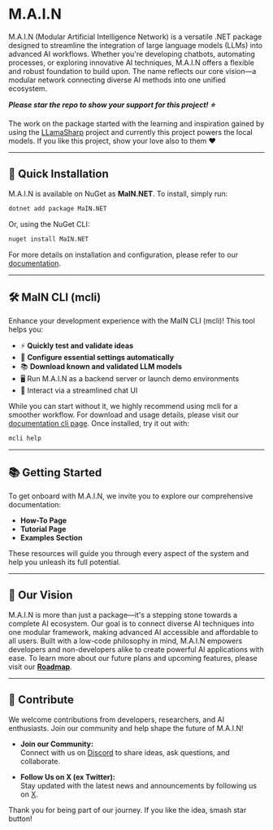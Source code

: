 # M.A.I.N

M.A.I.N (Modular Artificial Intelligence Network) is a versatile .NET package designed to streamline the integration of large language models (LLMs) into advanced AI workflows. Whether you're developing chatbots, automating processes, or exploring innovative AI techniques, M.A.I.N offers a flexible and robust foundation to build upon. The name reflects our core vision—a modular network connecting diverse AI methods into one unified ecosystem.

***Please star the repo to show your support for this project! ⭐️***

The work on the package started with the learning and inspiration gained by using the [LLamaSharp](https://github.com/SciSharp/LLamaSharp) project and currently this project powers the local models. If you like this project, show your love also to them ❤️

---

## 🚀 Quick Installation

M.A.I.N is available on NuGet as **MaIN.NET**. To install, simply run:

```sh
dotnet add package MaIN.NET
```

Or, using the NuGet CLI:

```sh
nuget install MaIN.NET
```

For more details on installation and configuration, please refer to our [documentation](https://maindoc.link/#/doc/overview).

---

## 🛠 MaIN CLI (mcli)

Enhance your development experience with the MaIN CLI (mcli)! This tool helps you:
- ⚡ **Quickly test and validate ideas**
- 🔧 **Configure essential settings automatically**
- 📚 **Download known and validated LLM models**
- 🖥 Run M.A.I.N as a backend server or launch demo environments
- 💬 Interact via a streamlined chat UI

While you can start without it, we highly recommend using mcli for a smoother workflow. For download and usage details, please visit our [documentation cli page](https://maindoc.link/#/doc/cli). Once installed, try it out with:

```sh
mcli help
```

---

## 📚 Getting Started

To get onboard with M.A.I.N, we invite you to explore our comprehensive documentation:
- **How-To Page**
- **Tutorial Page**
- **Examples Section**

These resources will guide you through every aspect of the system and help you unleash its full potential.

---

## 🌟 Our Vision

M.A.I.N is more than just a package—it's a stepping stone towards a complete AI ecosystem. Our goal is to connect diverse AI techniques into one modular framework, making advanced AI accessible and affordable to all users. Built with a low-code philosophy in mind, M.A.I.N empowers developers and non-developers alike to create powerful AI applications with ease. To learn more about our future plans and upcoming features, please visit our **[Roadmap](./Docs/roadmap.md)**.

---

## 🤝 Contribute

We welcome contributions from developers, researchers, and AI enthusiasts. Join our community and help shape the future of M.A.I.N!

- **Join our Community:**  
  Connect with us on [Discord](https://discord.gg/73feG7zPqW) to share ideas, ask questions, and collaborate.

- **Follow Us on X (ex Twitter):**  
  Stay updated with the latest news and announcements by following us on [X](https://x.com/wiseDev_coder).

Thank you for being part of our journey. If you like the idea, smash star button!
